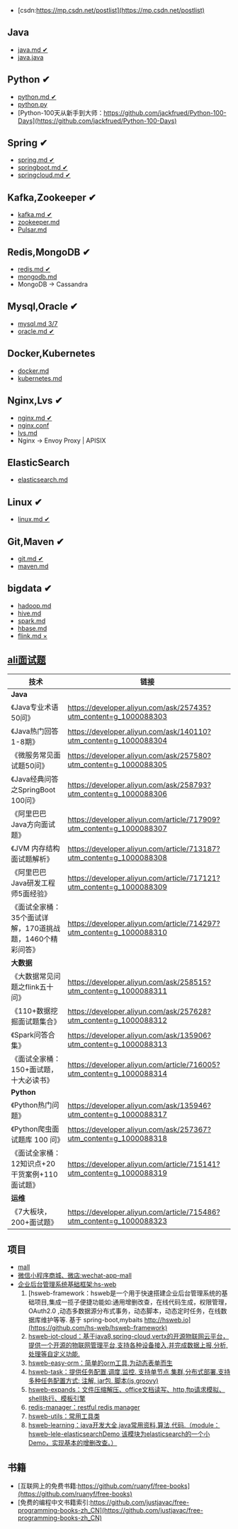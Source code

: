 - [csdn:https://mp.csdn.net/postlist](https://mp.csdn.net/postlist)

## Java
- [java.md ✔](https://github.com/Panl99/codebook/blob/master/java/java.md)
- [java.java](https://github.com/Panl99/codebook/blob/master/java/java.java)

## Python ✔
- [python.md ✔](https://github.com/Panl99/codebook/blob/master/python/python.md)
- [python.py](https://github.com/Panl99/codebook/blob/master/python/python.py)
- [Python-100天从新手到大师：https://github.com/jackfrued/Python-100-Days](https://github.com/jackfrued/Python-100-Days)

## Spring ✔
- [spring.md ✔](https://github.com/Panl99/codebook/tree/master/spring_boot_cloud/spring.md)
- [springboot.md ✔](https://github.com/Panl99/codebook/tree/master/spring_boot_cloud/springboot.md)
- [springcloud.md ✔](https://github.com/Panl99/codebook/tree/master/spring_boot_cloud/springcloud.md)

## Kafka,Zookeeper ✔
- [kafka.md ✔](https://github.com/Panl99/codebook/blob/master/kafka_zookeeper_Pulsar/kafka.md)
- [zookeeper.md](https://github.com/Panl99/codebook/blob/master/kafka_zookeeper_Pulsar/zookeeper.md)
- [Pulsar.md](https://github.com/Panl99/codebook/blob/master/kafka_zookeeper_Pulsar/Pulsar.md)

## Redis,MongoDB ✔
- [redis.md ✔](https://github.com/Panl99/codebook/blob/master/redis_mongodb/redis.md)
- [mongodb.md](https://github.com/Panl99/codebook/blob/master/redis_mongodb/mongodb.md)
- MongoDB -> Cassandra

## Mysql,Oracle ✔
- [mysql.md 3/7](https://github.com/Panl99/codebook/blob/master/mysql_oracle/mysql.md)
- [oracle.md ✔](https://github.com/Panl99/codebook/blob/master/mysql_oracle/oracle.md)

## Docker,Kubernetes
- [docker.md](https://github.com/Panl99/codebook/blob/master/docker_kubernetes/docker.md)
- [kubernetes.md](https://github.com/Panl99/codebook/blob/master/docker_kubernetes/kubernetes.md)

## Nginx,Lvs ✔
- [nginx.md ✔](https://github.com/Panl99/codebook/blob/master/nginx_lvs/nginx.md)
- [nginx.conf](https://github.com/Panl99/codebook/blob/master/nginx_lvs/nginx.conf)
- [lvs.md](https://github.com/Panl99/codebook/blob/master/nginx_lvs/lvs.md)
- Nginx -> Envoy Proxy | APISIX

## ElasticSearch
- [elasticsearch.md](https://github.com/Panl99/codebook/blob/master/elasticsearch/elasticsearch.md)

## Linux ✔
- [linux.md ✔](https://github.com/Panl99/codebook/blob/master/linux/linux.md)

## Git,Maven ✔
- [git.md ✔](https://github.com/Panl99/codebook/blob/master/git_maven/git.md)
- [maven.md](https://github.com/Panl99/codebook/blob/master/git_maven/maven.md)

## bigdata ✔
- [hadoop.md](https://github.com/Panl99/codebook/blob/master/bigdata/hadoop.md)
- [hive.md](https://github.com/Panl99/codebook/blob/master/bigdata/hive.md)
- [spark.md](https://github.com/Panl99/codebook/blob/master/bigdata/spark.md)
- [hbase.md](https://github.com/Panl99/codebook/blob/master/bigdata/hbase.md)
- [flink.md ×](https://github.com/Panl99/codebook/blob/master/bigdata/flink.md)

## [ali面试题](https://files.alicdn.com/tpsservice/569551994992fac384988407af9c02a8.pdf)
技术 | 链接 
----|----
**Java** | 
《Java专业术语50问》 | https://developer.aliyun.com/ask/257435?utm_content=g_1000088303
《Java热门回答1-8期》 | https://developer.aliyun.com/ask/140110?utm_content=g_1000088304
《微服务常见面试题50问》 | https://developer.aliyun.com/ask/257580?utm_content=g_1000088305
《Java经典问答之SpringBoot 100问》 | https://developer.aliyun.com/ask/258793?utm_content=g_1000088306
《阿里巴巴Java方向面试题》 | https://developer.aliyun.com/article/717909?utm_content=g_1000088307
《JVM 内存结构面试题解析》 | https://developer.aliyun.com/article/713187?utm_content=g_1000088308
《阿里巴巴Java研发工程师5面经验》 | https://developer.aliyun.com/article/717121?utm_content=g_1000088309
《面试全家桶：35个面试详解，170道挑战题，1460个精彩问答》 | https://developer.aliyun.com/article/714297?utm_content=g_1000088310
**大数据** | 
《大数据常见问题之flink五十问》 | https://developer.aliyun.com/ask/258515?utm_content=g_1000088311
《110+数据挖掘面试题集合》 | https://developer.aliyun.com/ask/257628?utm_content=g_1000088312
《Spark问答合集》 | https://developer.aliyun.com/ask/135906?utm_content=g_1000088313
《面试全家桶：150+面试题，十大必读书》 | https://developer.aliyun.com/article/716005?utm_content=g_1000088314
**Python** | 
《Python热门问题》 | https://developer.aliyun.com/ask/135946?utm_content=g_1000088317
《Python爬虫面试题库 100 问》 | https://developer.aliyun.com/ask/257367?utm_content=g_1000088318
《面试全家桶：12知识点+20干货案例+110面试题》 | https://developer.aliyun.com/article/715141?utm_content=g_1000088319
**运维** | 
《7大板块，200+面试题》 | https://developer.aliyun.com/article/715486?utm_content=g_1000088323


## 项目
- [mall](https://github.com/macrozheng/mall)
- [微信小程序商城、微店:wechat-app-mall](https://github.com/EastWorld/wechat-app-mall)
- [企业后台管理系统基础框架:hs-web](https://github.com/hs-web) 
	1. [hsweb-framework：hsweb是一个用于快速搭建企业后台管理系统的基础项目,集成一揽子便捷功能如:通用增删改查，在线代码生成，权限管理，OAuth2.0 ,动态多数据源分布式事务，动态脚本，动态定时任务，在线数据库维护等等. 基于 spring-boot,mybaits http://hsweb.io](https://github.com/hs-web/hsweb-framework)
	2. [hsweb-iot-cloud：基于java8,spring-cloud,vertx的开源物联网云平台，提供一个开源的物联网管理平台,支持各种设备接入,并完成数据上报,分析,处理等自定义功能.](https://github.com/hs-web/hsweb-iot-cloud)
	3. [hsweb-easy-orm：简单的orm工具,为动态表单而生](https://github.com/hs-web/hsweb-easy-orm)
	4. [hsweb-task：提供任务配置,调度,监控. 支持单节点,集群,分布式部署.支持多种任务配置方式: 注解, jar包, 脚本(js,groovy)](https://github.com/hs-web/hsweb-task)
	5. [hsweb-expands：文件压缩解压、office文档读写、http,ftp请求模拟、shell执行、模板引擎](https://github.com/hs-web/hsweb-expands)
	6. [redis-manager：restful redis manager](https://github.com/hs-web/redis-manager)
	7. [hsweb-utils：常用工具类](https://github.com/hs-web/hsweb-utils)
	8. [hsweb-learning：java开发大全,java常用资料,算法,代码.（module：hsweb-lele-elasticsearchDemo 该模块为elasticsearch的一个小Demo，实现基本的增删改查。）](https://github.com/hs-web/hsweb-learning)

## 书籍
- [互联网上的免费书籍:https://github.com/ruanyf/free-books](https://github.com/ruanyf/free-books)
- [免费的编程中文书籍索引:https://github.com/justjavac/free-programming-books-zh_CN](https://github.com/justjavac/free-programming-books-zh_CN)
